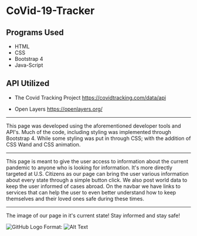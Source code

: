 # CoVid-19-Tracker
## Programs Used
- HTML
- CSS
- Bootstrap 4
- Java-Script 
## API Utilized
* The Covid Tracking Project
 https://covidtracking.com/data/api

* Open Layers 
https://openlayers.org/

***
This page was developed using the aforementioned developer tools and API's.
Much of the code, including styling was implemented through Bootstrap 4. While some styling was put in through CSS; with the addition of CSS Wand and CSS animation. 

***
This page is meant to give the user access to information about the current pandemic to anyone who is looking for information. It's more directly targeted at U.S. Citizens as our page can bring the user various information about every state through a simple button click. We also post world data to keep the user informed of cases abroad. On the navbar we have links to services that can help the user to even better understand how to keep themselves and their loved ones safe during these times.
***
The image of our page in it's current state! Stay informed and stay safe!

![GitHub Logo](/images/logo.png)
Format: ![Alt Text](url)
